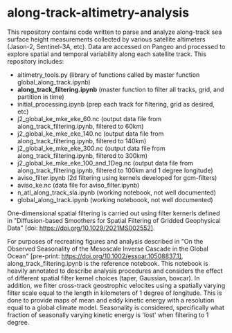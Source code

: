# along-track-altimetry-analysis
This repository contains code written to parse and analyze along-track sea surface height measurements collected by various satellite altimeters (Jason-2, Sentinel-3A, etc). Data are accessed on Pangeo and processed to explore spatial and temporal variability along each satellite track. This repository includes:

- altimetry_tools.py (library of functions called by master function global_along_track.ipynb)
- **along_track_filtering.ipynb** (master function to filter all tracks, grid, and partition in time) 
- initial_processing.ipynb (prep each track for filtering, grid as desired, etc)
- j2_global_ke_mke_eke_60.nc (output data file from along_track_filtering.ipynb, filtered to 60km)
- j2_global_ke_mke_eke_140.nc (output data file from along_track_filtering.ipynb, filtered to 140km)
- j2_global_ke_mke_eke_300.nc (output data file from along_track_filtering.ipynb, filtered to 300km)
- j2_global_ke_mke_eke_100_and_1Deg.nc (output data file from along_track_filtering.ipynb, filtered to 100km and 1 degree longitude)
- aviso_filter.ipynb (2d filtering using kernels developed for gcm-filters)
- aviso_ke.nc (data file for aviso_filter.ipynb) 
- n_atl_along_track_sla.ipynb (working notebook, not well documented)
- global_along_track.ipynb (working noteboook, not well documented)

One-dimensional spatial filtering is carried out using filter kernerls defined in "Diffusion-based Smoothers for Spatial Filtering of Gridded Geophysical Data" [doi: https://doi.org/10.1029/2021MS002552].

For purposes of recreating figures and analysis described in "On the Observed Seasonality of the Mesoscale Inverse Cascade in the Global Ocean" [pre-print: https://doi.org/10.1002/essoar.10508837.1], along_track_filtering.ipynb is the reference notebook. This notebook is heavily annotated to describe analysis procedures and considers the effect of different spatial filter kernel choices (taper, Gaussian, boxcar). In addition, we filter cross-track geostrophic velocites using a spatially varying filter scale equal to the length in kilometers of 1 degree of longitude. This is done to provide maps of mean and eddy kinetic energy with a resolution equal to a global climate model. Seasonality is considered, specifically what fraction of seasonally varying kinetic energy is 'lost' when filtering to 1 degree.      
